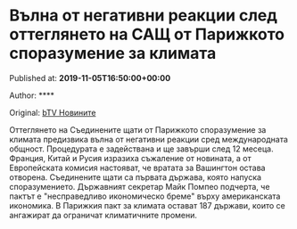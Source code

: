 
# Вълна от негативни реакции след оттеглянето на САЩ от Парижкото споразумение за климата

Published at: **2019-11-05T16:50:00+00:00**

Author: ****

Original: [bTV Новините](https://btvnovinite.bg/svetut/valna-ot-negativni-reakcii-sled-ottegljaneto-na-sasht-ot-parizhkoto-sporazumenie-za-klimata.html)

Оттеглянето на Съединените щати от Парижкото споразумение за климата предизвика вълна от негативни реакции сред международната общност. Процедурата е задействана и ще завърши след 12 месеца.
Франция, Китай и Русия изразиха съжаление от новината, а от Европейската комисия настояват, че вратата за Вашингтон остава отворена. Съединените щати са първата държава, която напуска споразумението.
Държавният секретар Майк Помпео подчерта, че пактът е "несправедливо икономическо бреме" върху американската икономика.
В Парижкия пакт за климата остават 187 държави, които се ангажират да ограничат климатичните промени.
